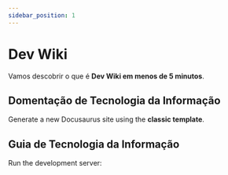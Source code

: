 ```yaml
---
sidebar_position: 1
---
```


# Dev Wiki

Vamos descobrir o que é **Dev Wiki em menos de 5 minutos**.

## Domentação de Tecnologia da Informação

Generate a new Docusaurus site using the **classic template**.


## Guia de Tecnologia da Informação

Run the development server:


